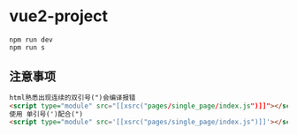 # vue2-project
 

```shell
npm run dev
npm run s
```

## 注意事项


```html
html熟悉出现连续的双引号(")会编译报错
<script type="module" src="[[xsrc("pages/single_page/index.js")]]"></script>
使用 单引号(')配合(")
<script type="module" src='[[xsrc("pages/single_page/index.js")]]'></script>
```
